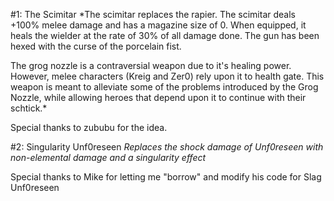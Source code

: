 #1: The Scimitar
*The scimitar replaces the rapier. The scimitar deals +100% melee damage and has a magazine size of 0. When equipped, it heals the wielder at the rate of 30% of all damage done. The gun has been hexed with the curse of the porcelain fist.

The grog nozzle is a contraversial weapon due to it's healing power. However, melee characters (Kreig and Zer0) rely upon it to health gate. This weapon is meant to alleviate some of the problems introduced by the Grog Nozzle, while allowing heroes that depend upon it to continue with their schtick.*

Special thanks to zububu for the idea.

#2: Singularity Unf0reseen
*Replaces the shock damage of Unf0reseen with non-elemental damage and a singularity effect*

Special thanks to Mike for letting me "borrow" and modify his code for Slag Unf0reseen